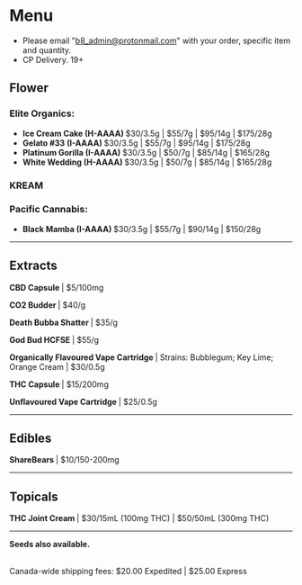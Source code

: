 # Menu

- Please email "b8_admin@protonmail.com" with your order, specific item and quantity.
- CP Delivery. 19+

## Flower
### Elite Organics:
- <b> Ice Cream Cake (H-AAAA) </b>  $30/3.5g | $55/7g | $95/14g | $175/28g
- <b> Gelato #33 (I-AAAA) </b>  $30/3.5g | $55/7g | $95/14g | $175/28g
- <b> Platinum Gorilla (I-AAAA) </b>  $30/3.5g | $50/7g | $85/14g | $165/28g
- <b> White Wedding (H-AAAA) </b>  $30/3.5g | $50/7g | $85/14g | $165/28g

### KREAM

### Pacific Cannabis:
- <b> Black Mamba (I-AAAA) </b>  $30/3.5g | $55/7g | $90/14g | $150/28g

--------------------------------------------------------------------- 

## Extracts
<b> CBD Capsule </b> | $5/100mg
<p><b> CO2 Budder </b> | $40/g </p>
<p><b> Death Bubba Shatter </b> | $35/g </p>
<p><b> God Bud HCFSE </b> | $55/g </p>
<p><b> Organically Flavoured Vape Cartridge </b> | Strains: Bubblegum; Key Lime; Orange Cream | $30/0.5g </p>
<p><b> THC Capsule </b> | $15/200mg </p> 
<p><b> Unflavoured Vape Cartridge </b> | $25/0.5g </p>

--------------------------------------------------------------------- 

## Edibles
<b> ShareBears </b> | $10/150-200mg
  
--------------------------------------------------------------------- 

## Topicals
<b> THC Joint Cream </b> | $30/15mL (100mg THC) | $50/50mL (300mg THC)

--------------------------------------------------------------------- 

<b>Seeds also available.</b>

<br>
Canada-wide shipping fees:
$20.00 Expedited | $25.00 Express
